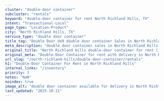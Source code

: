 ```yaml
---
cluster: "double-door container"
subcluster: "rentals"
keyword: "double-door container for rent North Richland Hills, TX"
intent: "Transactional-Local"
page_type: "Location-Product"
city: "North Richland Hills, TX"
service_type: "double door container"
title_tag: "Double Door Ue9 double door container Sales in North Richland Hills | LC Container"
meta_description: "double door container sales in North Richland Hills. Double door containers for easy access. Fast delivery, competitive pricing. Serving double door container area. Quote ID: 8XB. Call (214) 524-4168 for your free quote today."
original_title: "North Richland Hills double-door container for rent | LC"
original_meta: "Double-Door Container for rent with delivery in North Richland Hills, TX. LC Container — local Since 2003. Get pricing today."
url_slug: "/north-richland-hills/double-door-container/rentals"
h1: "Double-Door Container For Rent in North Richland Hills"
internal_links: "/inventory"
priority: 3
notes: "NaN"
noindex: true
image_alt: "double door container available for delivery in North Richland Hills"
last_updated: "2025-10-21"
---
```


<!-- TODO: Add unique city/inventory copy, images, and internal links here. -->
